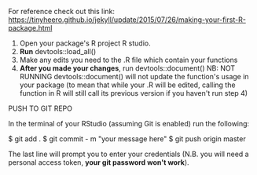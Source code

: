 For reference check out this link: https://tinyheero.github.io/jekyll/update/2015/07/26/making-your-first-R-package.html

1) Open your package's R project R studio.
2) **Run** devtools::load_all()
3) Make any edits you need to the .R file which contain your functions
4) **After you made your changes**, run devtools::document()
   NB: NOT RUNNING devtools::document() will not update the function's usage in your package
   (to mean that while your .R will be edited, calling the function in R will still call its previous version if you haven't run step 4)

PUSH TO GIT REPO

In the terminal of your RStudio (assuming Git is enabled) run the following:

$ git add .
$ git commit - m "your message here"
$ git push origin master

The last line will prompt you to enter your credentials (N.B. you will need a personal access token, **your git password won't work**).
